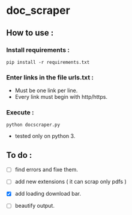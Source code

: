 # doc_scraper


## How to use :

### Install requirements :
```shell
pip install -r requirements.txt
```

### Enter links in the file urls.txt : 
- Must be one link per line.
- Every link must begin with http/https.

### Execute :
```shell
python docscraper.py
```
- tested only on python 3.


## To do :

- [ ] find errors and fixe them.
- [ ] add new extensions ( it can scrap only pdfs )
- [x] add loading download bar.
- [ ] beautify output.

